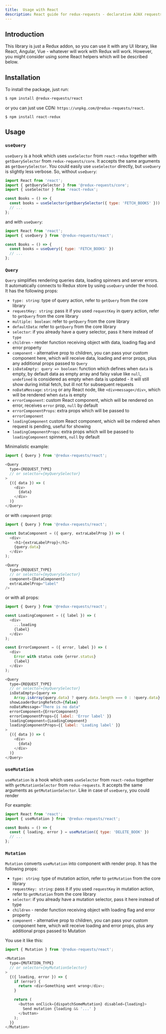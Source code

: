 ```yaml
---
title:  Usage with React
description: React guide for redux-requests - declarative AJAX requests and automatic network state management for Redux
---
```


## Introduction

This library is just a Redux addon, so you can use it with any UI library, like React,
Angular, Vue - whatever will work with Redux will work. However, you might consider using
some React helpers which will be described below.

## Installation

To install the package, just run:
```bash
$ npm install @redux-requests/react
```
or you can just use CDN: `https://unpkg.com/@redux-requests/react`.

```bas
$ npm install react-redux
```

## Usage

### `useQuery`

`useQuery` is a hook which uses `useSelector` from `react-redux` together with `getQuerySelector` from
`redux-requests/core`. It accepts the same arguments as `getQuerySelector`. You could
easily use `useSelector` directly, but `useQuery` is slightly less verbose. So, without `useQuery`:
```js
import React from 'react';
import { getQuerySelector } from '@redux-requests/core';
import { useSelector } from 'react-redux';

const Books = () => {
  const books = useSelector(getQuerySelector({ type: 'FETCH_BOOKS' }))
  // ...
};
```

and with `useQuery`:
```js
import React from 'react';
import { useQuery } from '@redux-requests/react';

const Books = () => {
  const books = useQuery({ type: 'FETCH_BOOKS' })
  // ...
};
```

### `Query`

`Query` simplifies rendering queries data, loading spinners and server errors. It automatically connects to Redux store by using `useQuery` under the hood. It has the following props:
- `type: string`: type of query action, refer to `getQuery` from the core library
- `requestKey: string`: pass it if you used `requestKey` in query action, refer to `getQuery` from the core library
- `multiple: boolean`: refer to `getQuery` from the core library
- `defaultData`: refer to `getQuery` from the core library
- `selector`: if you already have a query selector, pass it here instead of `type`
- `children` - render function receiving object with data, loading flag and error property
- `component` - alternative prop to children, you can pass your custom component here, which will receive data,  loading and error props, plus any additional props passed to `Query`
- `isDataEmpty: query => boolean`: function which defines when `data` is empty, by default data as empty array and falsy value like `null`, `undefined` is considered as empty
when data is updated - it will still show during initial fetch, but ill not for subsequent requests
- `noDataMessage`: `string` or any React node, like `<div>message</div>`, which will be rendered when `data` is empty
- `errorComponent`: custom React component, which will be rendered on error, receives `error` prop, `null` by default
- `errorComponentProps`: extra props which will be passed to `errorComponent`
- `loadingComponent` custom React component, which will be rndered when request is pending, useful for showing
- `loadingComponentProps`: extra props which will be passed to `loadingComponent`
spinners, `null` by default

Minimalistic example:
```js
import { Query } from '@redux-requests/react';

<Query
  type={REQUEST_TYPE}
  // or selector={myQuerySelector}
>
  {({ data }) => (
    <div>
      {data}
    </div>
  )}
</Query>
```
or with `component` prop:
```js
import { Query } from '@redux-requests/react';

const DataComponent = ({ query, extraLabelProp }) => (
  <div>
    <h1>{extraLabelProp}</h1>
    {query.data}
  </div>
);

<Query
  type={REQUEST_TYPE}
  // or selector={myQuerySelector}
  component={DataComponent}
  extraLabelProp="label"
/>
```
or with all props:
```js
import { Query } from '@redux-requests/react';

const LoadingComponent = ({ label }) => (
  <div>
    ...loading
    {label}
  </div>
);

const ErrorComponent = ({ error, label }) => (
  <div>
    Error with status code {error.status}
    {label}
  </div>
);

<Query
  type={REQUEST_TYPE}
  // or selector={myQuerySelector}
  isDataEmpty={query =>
    Array.isArray(query.data) ? query.data.length === 0 : !query.data}
  showLoaderDuringRefetch={false}
  noDataMessage="There is no data"
  errorComponent={ErrorComponent}
  errorComponentProps={{ label: 'Error label' }}
  loadingComponent={LoadingComponent}
  loadingComponentProps={{ label: 'Loading label' }}
>
  {({ data }) => (
    <div>
      {data}
    </div>
  )}
</Query>
```

### `useMutation`

`useMutation` is a hook which uses `useSelector` from `react-redux` together with `getMutationSelector` from
`redux-requests`. It accepts the same arguments as `getMutationSelector`. Like in case of `useQuery`, you could
render

For example:
```js
import React from 'react';
import { useMutation } from '@redux-requests/react';

const Books = () => {
  const { loading, error } = useMutation({ type: 'DELETE_BOOK' })
  // ...
};
```

### `Mutation`

`Mutation` converts `useMutation` into component with render prop. It has the following props:
- `type: string`: type of mutation action, refer to `getMutation` from the core library
- `requestKey: string`: pass it if you used `requestKey` in mutation action, refer to `getMutation` from the core library
- `selector`: if you already have a mutation selector, pass it here instead of type
- `children` - render function receiving object with loading flag and error property
- `component` - alternative prop to children, you can pass your custom component here, which will receive loading and error props, plus any additional props passed to Mutation

You use it like this:
```js
import { Mutation } from '@redux-requests/react';

<Mutation
  type={MUTATION_TYPE}
  // or selector={myMutationSelector}
>
  {({ loading, error }) => {
    if (error) {
      return <div>Something went wrong</div>;
    }

    return (
      <button onClick={dispatchSomeMutation} disabled={loading}>
        Send mutation {loading && '...' }
      </button>
    );
  }}
</Mutation>
```
